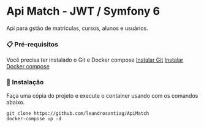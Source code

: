 # Api Match - JWT / Symfony 6

Api para gstão de matriculas, cursos, alunos e usuários.

### 📋 Pré-requisitos

Você precisa ter instalado o Git e Docker compose
[Instalar Git](https://git-scm.com/book/en/v2/Getting-Started-Installing-Git)
[Instalar Docker compose](https://docs.docker.com/compose/install/)


### 🔧 Instalação

Faça uma cópia do projeto e execute o container usando com os comandos abaixo.

```
git clone https://github.com/leandrosantiag/ApiMatch
docker-compose up -d
```

